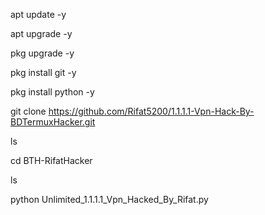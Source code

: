 apt update -y

apt upgrade -y

pkg upgrade -y

pkg install git -y

pkg install python -y

git clone https://github.com/Rifat5200/1.1.1.1-Vpn-Hack-By-BDTermuxHacker.git

ls

cd BTH-RifatHacker

ls

python Unlimited_1.1.1.1_Vpn_Hacked_By_Rifat.py
